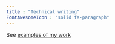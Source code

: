 ```yaml
---
title : "Technical writing"
FontAwesomeIcon : "solid fa-paragraph"
---
```



See [examples of my work](https://)
